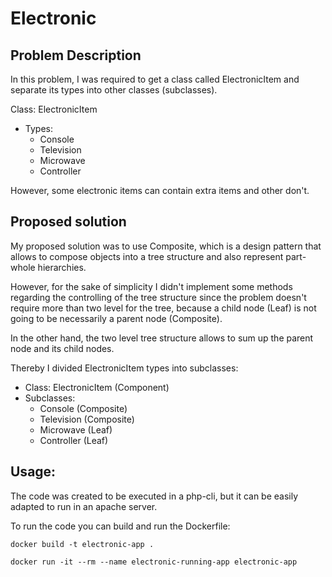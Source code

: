 # Electronic

## Problem Description
In this problem, I was required to get a class called ElectronicItem 
and separate its types into other classes (subclasses).

Class: ElectronicItem
* Types:
    * Console
    * Television
    * Microwave
    * Controller

However, some electronic items can contain extra items and other don't.

## Proposed solution
My proposed solution was to use Composite, which is a design pattern that allows to compose objects into a tree structure and also represent part-whole hierarchies.

However, for the sake of simplicity I didn't implement some methods regarding the controlling of the tree structure since the problem doesn't require more than two level for the tree, because a child node (Leaf)
is not going to be necessarily a parent node (Composite).

In the other hand, the two level tree structure allows to sum up the parent node and its child nodes. 

Thereby I divided ElectronicItem types into subclasses:
* Class: ElectronicItem (Component)
* Subclasses: 
    * Console (Composite)
    * Television (Composite)
    * Microwave (Leaf)
    * Controller (Leaf)

## Usage:
The code was created to be executed in a php-cli, but it can be easily adapted to run in an apache server.

To run the code you can build and run the Dockerfile:

` docker build -t electronic-app . `

` docker run -it --rm --name electronic-running-app electronic-app `


